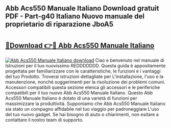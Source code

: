 ## Abb Acs550 Manuale Italiano Download gratuit PDF - Part-g40 Italiano Nuovo manuale del proprietario di riparazione JboA5

# <h2><a href="http://dfaute.blite.top/?on=Abb+Acs550+Manuale+Italiano">🔗Download 👉🔴 Abb Acs550 Manuale Italiano</a></h2>

[![Abb Acs550 Manuale Italiano download](https://i.imgur.com/lujVjoI.png)](http://dfaute.blite.top/?on=Abb+Acs550+Manuale+Italiano)
Ciao e benvenuto nel manuale di Istruzioni per il tuo nuovissimo REDDDDDDD. Questa guida è appositamente progettata per familiarizzare con le caratteristiche, le funzioni e i vantaggi del tuo Prodotto. Troverai istruzioni dettagliate per L'installazione, l'uso e la manutenzione, nonché suggerimenti per la risoluzione dei problemi comuni. Accessori compatibili questa sezione elenca gli accessori e le periferiche compatibili per il tuo nuovo Abb Acs550 Manuale Italiano. Questo Abb Acs550 Manuale Italiano è dotato di una varietà di funzioni per massimizzare la produttività. Supponiamo che Abb Acs550 Manuale Italiano sia stato un compagno affidabile nel tuo viaggio per padroneggiare L'uso del tuo nuovo gadget. Se hai bisogno di aiuto o chiarimenti, non esitare a contattare il nostro team di supporto.
